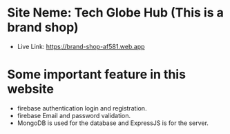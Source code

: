 # Site Neme: Tech Globe Hub (This is a brand shop)

* Live Link: https://brand-shop-af581.web.app


# Some important feature in this website

* firebase authentication login and registration. 
* firebase Email and password validation. 
* MongoDB is used for the database and ExpressJS is for the server. 



